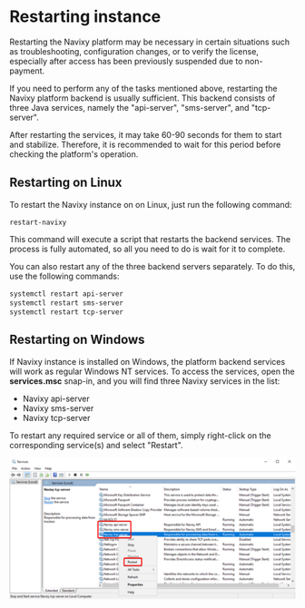 # Restarting instance

Restarting the Navixy platform may be necessary in certain situations such as troubleshooting, configuration changes, or to verify the license, especially after access has been previously suspended due to non-payment.

If you need to perform any of the tasks mentioned above, restarting the Navixy platform backend is usually sufficient. This backend consists of three Java services, namely the "api-server", "sms-server", and "tcp-server".

After restarting the services, it may take 60-90 seconds for them to start and stabilize. Therefore, it is recommended to wait for this period before checking the platform's operation.

## Restarting on Linux

To restart the Navixy instance on on Linux, just run the following command:

```
restart-navixy
```

This command will execute a script that restarts the backend services. The process is fully automated, so all you need to do is wait for it to complete.

You can also restart any of the three backend servers separately. To do this, use the following commands:

```
systemctl restart api-server
systemctl restart sms-server
systemctl restart tcp-server
```

## Restarting on Windows

If Navixy instance is installed on Windows, the platform backend services will work as regular Windows NT services. To access the services, open the **services.msc** snap-in, and you will find three Navixy services in the list:

* Navixy api-server
* Navixy sms-server
* Navixy tcp-server

To restart any required service or all of them, simply right-click on the corresponding service(s) and select "Restart".

![](../../../on-premise/on-premise/maintenance/attachments/image-20230810-134010.png)
